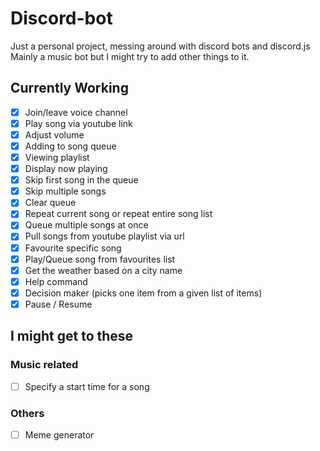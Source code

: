 # Discord-bot

Just a personal project, messing around with discord bots and discord.js
Mainly a music bot but I might try to add other things to it.

## Currently Working

- [x] Join/leave voice channel
- [x] Play song via youtube link
- [x] Adjust volume
- [x] Adding to song queue
- [x] Viewing playlist
- [x] Display now playing
- [x] Skip first song in the queue
- [x] Skip multiple songs
- [x] Clear queue
- [x] Repeat current song or repeat entire song list
- [x] Queue multiple songs at once
- [x] Pull songs from youtube playlist via url
- [x] Favourite specific song
- [x] Play/Queue song from favourites list
- [x] Get the weather based on a city name
- [x] Help command
- [x] Decision maker (picks one item from a given list of items)
- [x] Pause / Resume

## I might get to these

### Music related

- [ ] Specify a start time for a song

### Others

- [ ] Meme generator
